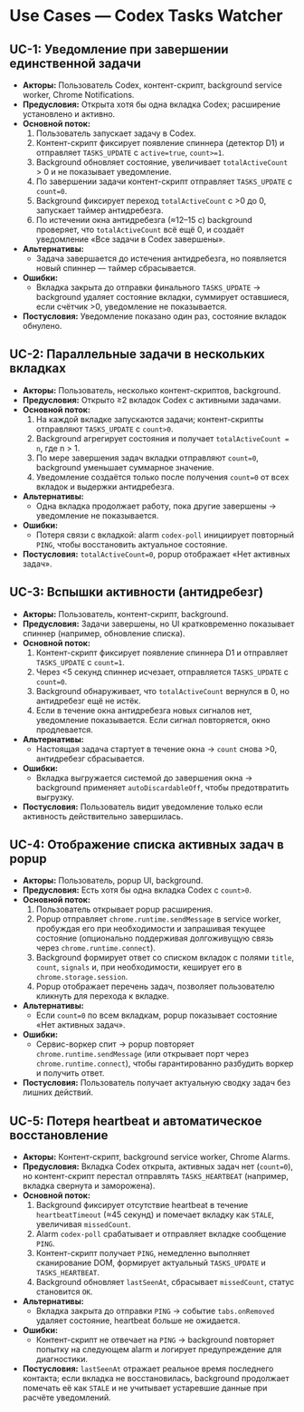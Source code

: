 # Use Cases — Codex Tasks Watcher

## UC-1: Уведомление при завершении единственной задачи
- **Акторы:** Пользователь Codex, контент-скрипт, background service worker, Chrome Notifications.
- **Предусловия:** Открыта хотя бы одна вкладка Codex; расширение установлено и активно.
- **Основной поток:**
  1. Пользователь запускает задачу в Codex.
  2. Контент-скрипт фиксирует появление спиннера (детектор D1) и отправляет `TASKS_UPDATE` с `active=true`, `count>=1`.
  3. Background обновляет состояние, увеличивает `totalActiveCount` > 0 и не показывает уведомление.
  4. По завершении задачи контент-скрипт отправляет `TASKS_UPDATE` с `count=0`.
  5. Background фиксирует переход `totalActiveCount` с >0 до 0, запускает таймер антидребезга.
  6. По истечении окна антидребезга (≈12–15 с) background проверяет, что `totalActiveCount` всё ещё 0, и создаёт уведомление «Все задачи в Codex завершены».
- **Альтернативы:**
  - Задача завершается до истечения антидребезга, но появляется новый спиннер — таймер сбрасывается.
- **Ошибки:**
  - Вкладка закрыта до отправки финального `TASKS_UPDATE` → background удаляет состояние вкладки, суммирует оставшиеся, если счётчик >0, уведомление не показывается.
- **Постусловия:** Уведомление показано один раз, состояние вкладок обнулено.

## UC-2: Параллельные задачи в нескольких вкладках
- **Акторы:** Пользователь, несколько контент-скриптов, background.
- **Предусловия:** Открыто ≥2 вкладок Codex с активными задачами.
- **Основной поток:**
  1. На каждой вкладке запускаются задачи; контент-скрипты отправляют `TASKS_UPDATE` с `count>0`.
  2. Background агрегирует состояния и получает `totalActiveCount = n`, где n > 1.
  3. По мере завершения задач вкладки отправляют `count=0`, background уменьшает суммарное значение.
  4. Уведомление создаётся только после получения `count=0` от всех вкладок и выдержки антидребезга.
- **Альтернативы:**
  - Одна вкладка продолжает работу, пока другие завершены → уведомление не показывается.
- **Ошибки:**
  - Потеря связи с вкладкой: alarm `codex-poll` инициирует повторный `PING`, чтобы восстановить актуальное состояние.
- **Постусловия:** `totalActiveCount=0`, popup отображает «Нет активных задач».

## UC-3: Вспышки активности (антидребезг)
- **Акторы:** Пользователь, контент-скрипт, background.
- **Предусловия:** Задачи завершены, но UI кратковременно показывает спиннер (например, обновление списка).
- **Основной поток:**
  1. Контент-скрипт фиксирует появление спиннера D1 и отправляет `TASKS_UPDATE` с `count=1`.
  2. Через <5 секунд спиннер исчезает, отправляется `TASKS_UPDATE` с `count=0`.
  3. Background обнаруживает, что `totalActiveCount` вернулся в 0, но антидребезг ещё не истёк.
  4. Если в течение окна антидребезга новых сигналов нет, уведомление показывается. Если сигнал повторяется, окно продлевается.
- **Альтернативы:**
  - Настоящая задача стартует в течение окна → `count` снова >0, антидребезг сбрасывается.
- **Ошибки:**
  - Вкладка выгружается системой до завершения окна → background применяет `autoDiscardableOff`, чтобы предотвратить выгрузку.
- **Постусловия:** Пользователь видит уведомление только если активность действительно завершилась.

## UC-4: Отображение списка активных задач в popup
- **Акторы:** Пользователь, popup UI, background.
- **Предусловия:** Есть хотя бы одна вкладка Codex с `count>0`.
- **Основной поток:**
  1. Пользователь открывает popup расширения.
  2. Popup отправляет `chrome.runtime.sendMessage` в service worker, пробуждая его при необходимости и запрашивая текущее состояние (опционально поддерживая долгоживущую связь через `chrome.runtime.connect`).
  3. Background формирует ответ со списком вкладок с полями `title`, `count`, `signals` и, при необходимости, кеширует его в `chrome.storage.session`.
  4. Popup отображает перечень задач, позволяет пользователю кликнуть для перехода к вкладке.
- **Альтернативы:**
  - Если `count=0` по всем вкладкам, popup показывает состояние «Нет активных задач».
- **Ошибки:**
  - Сервис-воркер спит → popup повторяет `chrome.runtime.sendMessage` (или открывает порт через `chrome.runtime.connect`), чтобы гарантированно разбудить воркер и получить ответ.
- **Постусловия:** Пользователь получает актуальную сводку задач без лишних действий.

## UC-5: Потеря heartbeat и автоматическое восстановление
- **Акторы:** Контент-скрипт, background service worker, Chrome Alarms.
- **Предусловия:** Вкладка Codex открыта, активных задач нет (`count=0`), но контент-скрипт перестал отправлять `TASKS_HEARTBEAT` (например, вкладка свернута и заморожена).
- **Основной поток:**
  1. Background фиксирует отсутствие heartbeat в течение `heartbeatTimeout` (≈45 секунд) и помечает вкладку как `STALE`, увеличивая `missedCount`.
  2. Alarm `codex-poll` срабатывает и отправляет вкладке сообщение `PING`.
  3. Контент-скрипт получает `PING`, немедленно выполняет сканирование DOM, формирует актуальный `TASKS_UPDATE` и `TASKS_HEARTBEAT`.
  4. Background обновляет `lastSeenAt`, сбрасывает `missedCount`, статус становится `OK`.
- **Альтернативы:**
  - Вкладка закрыта до отправки `PING` → событие `tabs.onRemoved` удаляет состояние, heartbeat больше не ожидается.
- **Ошибки:**
  - Контент-скрипт не отвечает на `PING` → background повторяет попытку на следующем alarm и логирует предупреждение для диагностики.
- **Постусловия:** `lastSeenAt` отражает реальное время последнего контакта; если вкладка не восстановилась, background продолжает помечать её как `STALE` и не учитывает устаревшие данные при расчёте уведомлений.

